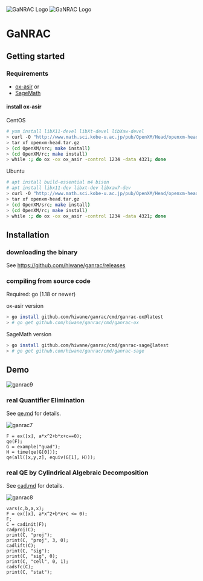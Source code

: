 ![GaNRAC Logo](https://user-images.githubusercontent.com/7787544/200804776-38f1853e-62ac-494f-97c4-c4173036dcef.png) ![GaNRAC Logo](https://user-images.githubusercontent.com/7787544/200834398-d8f9e757-aea4-4696-948e-4dc057001731.png)


GaNRAC
======

## Getting started

### Requirements

- [ox-asir](http://www.math.sci.kobe-u.ac.jp/OpenXM/) or
- [SageMath](https://www.sagemath.org/)

#### install ox-asir

CentOS
```sh
# yum install libX11-devel libXt-devel libXaw-devel
> curl -O "http://www.math.sci.kobe-u.ac.jp/pub/OpenXM/Head/openxm-head.tar.gz"
> tar xf openxm-head.tar.gz
> (cd OpenXM/src; make install)
> (cd OpenXM/rc; make install)
> while :; do ox -ox ox_asir -control 1234 -data 4321; done
```

Ubuntu
```sh
# apt install build-essential m4 bison
# apt install libx11-dev libxt-dev libxaw7-dev
> curl -O "http://www.math.sci.kobe-u.ac.jp/pub/OpenXM/Head/openxm-head.tar.gz"
> tar xf openxm-head.tar.gz
> (cd OpenXM/src; make install)
> (cd OpenXM/rc; make install)
> while :; do ox -ox ox_asir -control 1234 -data 4321; done
```


## Installation

### downloading the binary

See https://github.com/hiwane/ganrac/releases

### compiling from source code

Required: go (1.18 or newer)

ox-asir version
```sh
> go install github.com/hiwane/ganrac/cmd/ganrac-ox@latest
> # go get github.com/hiwane/ganrac/cmd/ganrac-ox
```

SageMath version
```sh
> go install github.com/hiwane/ganrac/cmd/ganrac-sage@latest
> # go get github.com/hiwane/ganrac/cmd/ganrac-sage
```


## Demo

![ganrac9](https://user-images.githubusercontent.com/7787544/123178824-fc812c80-d4c2-11eb-8c5a-3cb209b83478.gif)

### real Quantifier Elimination

See [qe.md](doc/qe.md) for details.

![ganrac7](https://user-images.githubusercontent.com/7787544/122847029-0891b080-d342-11eb-84ab-f085f5bbaad6.gif)

```
F = ex([x], a*x^2+b*x+c==0);
qe(F);
G = example("quad");
H = time(qe(G[0]));
qe(all([x,y,z], equiv(G[1], H)));
```

### real QE by Cylindrical Algebraic Decomposition

See [cad.md](doc/cad.md) for details.

![ganrac8](https://user-images.githubusercontent.com/7787544/122847006-fdd71b80-d341-11eb-8156-8a0e5f49b535.gif)

```
vars(c,b,a,x);
F = ex([x], a*x^2+b*x+c <= 0);
F;
C = cadinit(F);
cadproj(C);
print(C, "proj");
print(C, "proj", 3, 0);
cadlift(C);
print(C, "sig");
print(C, "sig", 0);
print(C, "cell", 0, 1);
cadsfc(C);
print(C, "stat");
```

